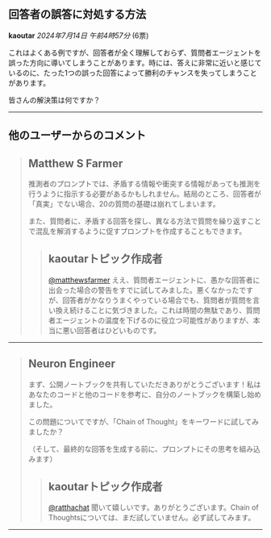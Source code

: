 ## 回答者の誤答に対処する方法

**kaoutar** *2024年7月14日 午前4時57分* (6票)

これはよくある例ですが、回答者が全く理解しておらず、質問者エージェントを誤った方向に導いてしまうことがあります。時には、答えに非常に近いと感じているのに、たった1つの誤った回答によって勝利のチャンスを失ってしまうことがあります。

皆さんの解決策は何ですか？

---

## 他のユーザーからのコメント

> ## Matthew S Farmer
> 
> 推測者のプロンプトでは、矛盾する情報や衝突する情報があっても推測を行うように指示する必要があるかもしれません。結局のところ、回答者が「真実」でない場合、20の質問の基礎は崩れてしまいます。
> 
> また、質問者に、矛盾する回答を探し、異なる方法で質問を繰り返すことで混乱を解消するように促すプロンプトを作成することもできます。
> 
> 
> 
> > ## kaoutarトピック作成者
> > 
> > [@matthewsfarmer](https://www.kaggle.com/matthewsfarmer) ええ、質問者エージェントに、愚かな回答者に出会った場合の警告をすでに試してみました。悪くなかったですが、回答者がかなりうまくやっている場合でも、質問者が質問を言い換え続けることに気づきました。これは時間の無駄であり、質問者エージェントの温度を下げるのに役立つ可能性がありますが、本当に悪い回答者はひどいものです。
> > 
> > 
> > 
---
> ## Neuron Engineer
> 
> まず、公開ノートブックを共有していただきありがとうございます！私はあなたのコードと他のコードを参考に、自分のノートブックを構築し始めました。
> 
> この問題についてですが、「Chain of Thought」をキーワードに試してみましたか？
> 
> （そして、最終的な回答を生成する前に、プロンプトにその思考を組み込みます）
> 
> 
> 
> > ## kaoutarトピック作成者
> > 
> > [@ratthachat](https://www.kaggle.com/ratthachat) 聞いて嬉しいです。ありがとうございます。Chain of Thoughtsについては、まだ試していません。必ず試してみます。
> > 
> > 
> > 
---

